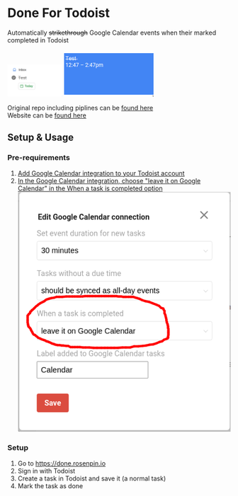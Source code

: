 # Done For Todoist
Automatically ~~strikethrough~~ Google Calendar events when their marked completed in Todoist

![example](ART/example-todoist.png)
![example](ART/example.png)

Original repo including piplines can be [found here](https://gitlab.com/rosenpin/done-for-todoist)  
Website can be [found here](https://done.rosenpin.io)  

## Setup & Usage
### Pre-requirements
1. [Add Google Calendar integration to your Todoist account](https://get.todoist.help/hc/en-us/articles/115003128085-Use-Google-Calendar-with-Todoist)
2. [In the Google Calendar integration, choose "leave it on Google Calendar" in the When a task is completed option](https://todoist.com/prefs/integrations)
![](ART/calendar-option.png)

### Setup
1. Go to https://done.rosenpin.io
2. Sign in with Todoist
3. Create a task in Todoist and save it (a normal task)
4. Mark the task as done
